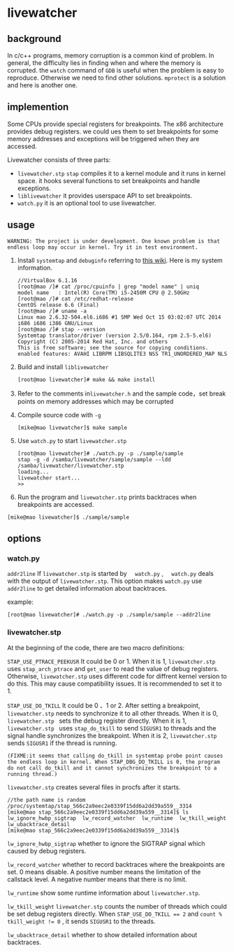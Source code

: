 # livewatcher

## background

In c/c++ programs, memory corruption is a common kind of problem. In general, the difficulty lies in finding when and where the memory is corrupted. the `watch` command of `GDB` is useful when the problem is easy to reproduce. Otherwise we need to find other solutions. `mprotect` is a solution and here is another one.

## implemention

Some CPUs provide special registers for breakpoints. The x86 architecture provides debug registers. we could ues them to set breakpoints for some memory  addresses and exceptions will be triggered when they are accessed.

Livewatcher consists of three parts:

- `livewatcher.stp`    `stap` compiles it to a kernel module and it runs in kernel space. it hooks several functions to set breakpoints and handle exceptions.
- `liblivewatcher`   it provides userspace API to set breakpoints.
- `watch.py`      it is an optional tool to use livewatcher.

## usage

```
WARNING: The project is under development. One known problem is that endless loop may occur in kernel. Try it in test environment.
```

1. Install `systemtap` and `debuginfo` referring to [this wiki](https://sourceware.org/systemtap/wiki). Here is my system information.

   ```
   //VirtualBox 6.1.16
   [root@mao /]# cat /proc/cpuinfo | grep "model name" | uniq
   model name	: Intel(R) Core(TM) i5-2450M CPU @ 2.50GHz
   [root@mao /]# cat /etc/redhat-release
   CentOS release 6.6 (Final)
   [root@mao /]# uname -a
   Linux mao 2.6.32-504.el6.i686 #1 SMP Wed Oct 15 03:02:07 UTC 2014 i686 i686 i386 GNU/Linux
   [root@mao /]# stap --version
   Systemtap translator/driver (version 2.5/0.164, rpm 2.5-5.el6)
   Copyright (C) 2005-2014 Red Hat, Inc. and others
   This is free software; see the source for copying conditions.
   enabled features: AVAHI LIBRPM LIBSQLITE3 NSS TR1_UNORDERED_MAP NLS
   ```

2. Build and install `liblivewatcher` 

   ```
   [root@mao livewatcher]# make && make install
   ```

3. Refer to the comments in`livewatcher.h`  and the sample code，set break points on memory  addresses which may be corrupted

4. Compile source code with `-g` 

   ```
   [mike@mao livewatcher]$ make sample
   ```

5. Use `watch.py` to start `livewatcher.stp`  

   ```
   [root@mao livewatcher]# ./watch.py -p ./sample/sample 
   stap -g -d /samba/livewatcher/sample/sample --ldd /samba/livewatcher/livewatcher.stp
   loading...
   livewatcher start...
   >>
   ```
   
6. Run the program and  `livewatcher.stp` prints backtraces when breakpoints are accessed.

```
[mike@mao livewatcher]$ ./sample/sample
```

## options

### watch.py

`addr2line`     If `livewatcher.stp` is started by `  watch.py` , `  watch.py` deals with the output of `livewatcher.stp`.  This option makes `watch.py` use `addr2line` to get detailed information about backtraces.

example:

```
[root@mao livewatcher]# ./watch.py -p ./sample/sample --addr2line
```

### livewatcher.stp

At the beginning of the code,  there are two macro definitions:

`STAP_USE_PTRACE_PEEKUSR`    It could be 0 or 1.  When it is 1,  `livewatcher.stp` uses  `stap_arch_ptrace` and `get_user` to read the value of debug registers. Otherwise,  `livewatcher.stp` uses different code for diffrent kernel version to do this. This may cause compatibility issues. It is recommended to set it to 1.

 `STAP_USE_DO_TKILL`   It could be 0 、1 or 2.  After setting a breakpoint,  `livewatcher.stp`  needs to synchronize it to all other threads. When it is 0,  `livewatcher.stp ` sets the debug register directly.  When it is 1, `livewatcher.stp `  uses `stap_do_tkill` to send `SIGUSR1` to threads and the signal handle synchronizes  the breakpoint.  When it is 2,  `livewatcher.stp`  sends `SIGUSR1` if the thread is running.

```
(FIXME:it seems that calling do_tkill in systemtap probe point causes the endless loop in kernel. When STAP_DBG_DO_TKILL is 0, the program do not call do_tkill and it cannot synchronizes the breakpoint to a running thread.)
```

`livewatcher.stp`  creates several  files in procfs after it starts.

```
//the path name is random
/proc/systemtap/stap_566c2a9eec2e0339f15dd6a2dd39a559__3314
[mike@mao stap_566c2a9eec2e0339f15dd6a2dd39a559__3314]$ ls
lw_ignore_hwbp_sigtrap  lw_record_watcher  lw_runtime  lw_tkill_weight  lw_ubacktrace_detail
[mike@mao stap_566c2a9eec2e0339f15dd6a2dd39a559__3314]$ 
```

`lw_ignore_hwbp_sigtrap`     whether to ignore the SIGTRAP signal which caused by debug registers. 

`lw_record_watcher`    whether to record backtraces where the breakpoints are set. 0 means disable. A positive number means the limitation of the callstack level.  A negative number means that there is no limit.

`lw_runtime`    show some runtime information about  `livewatcher.stp`.

`lw_tkill_weight`    `livewatcher.stp` counts the number of threads which could be set debug registers directly.  When  `STAP_USE_DO_TKILL == 2` and  `count % tkill_weight != 0` , it sends `SIGUSR1` to the threads.

`lw_ubacktrace_detail`    whether to show  detailed information about backtraces.

